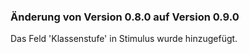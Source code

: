 ### Änderung von Version 0.8.0 auf Version 0.9.0

Das Feld 'Klassenstufe' in Stimulus wurde hinzugefügt.
